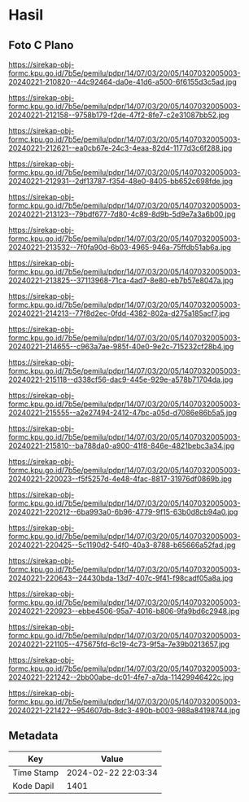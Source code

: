 # Hasil

## Foto C Plano

https://sirekap-obj-formc.kpu.go.id/7b5e/pemilu/pdpr/14/07/03/20/05/1407032005003-20240221-210820--44c92464-da0e-41d6-a500-6f6155d3c5ad.jpg

https://sirekap-obj-formc.kpu.go.id/7b5e/pemilu/pdpr/14/07/03/20/05/1407032005003-20240221-212158--9758b179-f2de-47f2-8fe7-c2e31087bb52.jpg

https://sirekap-obj-formc.kpu.go.id/7b5e/pemilu/pdpr/14/07/03/20/05/1407032005003-20240221-212621--ea0cb67e-24c3-4eaa-82d4-1177d3c6f288.jpg

https://sirekap-obj-formc.kpu.go.id/7b5e/pemilu/pdpr/14/07/03/20/05/1407032005003-20240221-212931--2df13787-f354-48e0-8405-bb652c698fde.jpg

https://sirekap-obj-formc.kpu.go.id/7b5e/pemilu/pdpr/14/07/03/20/05/1407032005003-20240221-213123--79bdf677-7d80-4c89-8d9b-5d9e7a3a6b00.jpg

https://sirekap-obj-formc.kpu.go.id/7b5e/pemilu/pdpr/14/07/03/20/05/1407032005003-20240221-213532--7f0fa90d-6b03-4965-946a-75ffdb51ab6a.jpg

https://sirekap-obj-formc.kpu.go.id/7b5e/pemilu/pdpr/14/07/03/20/05/1407032005003-20240221-213825--37113968-71ca-4ad7-8e80-eb7b57e8047a.jpg

https://sirekap-obj-formc.kpu.go.id/7b5e/pemilu/pdpr/14/07/03/20/05/1407032005003-20240221-214213--77f8d2ec-0fdd-4382-802a-d275a185acf7.jpg

https://sirekap-obj-formc.kpu.go.id/7b5e/pemilu/pdpr/14/07/03/20/05/1407032005003-20240221-214655--c963a7ae-985f-40e0-9e2c-715232cf28b4.jpg

https://sirekap-obj-formc.kpu.go.id/7b5e/pemilu/pdpr/14/07/03/20/05/1407032005003-20240221-215118--d338cf56-dac9-445e-929e-a578b71704da.jpg

https://sirekap-obj-formc.kpu.go.id/7b5e/pemilu/pdpr/14/07/03/20/05/1407032005003-20240221-215555--a2e27494-2412-47bc-a05d-d7086e86b5a5.jpg

https://sirekap-obj-formc.kpu.go.id/7b5e/pemilu/pdpr/14/07/03/20/05/1407032005003-20240221-215810--ba788da0-a900-41f8-846e-4821bebc3a34.jpg

https://sirekap-obj-formc.kpu.go.id/7b5e/pemilu/pdpr/14/07/03/20/05/1407032005003-20240221-220023--f5f5257d-4e48-4fac-8817-31976df0869b.jpg

https://sirekap-obj-formc.kpu.go.id/7b5e/pemilu/pdpr/14/07/03/20/05/1407032005003-20240221-220212--6ba993a0-6b96-4779-9f15-63b0d8cb94a0.jpg

https://sirekap-obj-formc.kpu.go.id/7b5e/pemilu/pdpr/14/07/03/20/05/1407032005003-20240221-220425--5c1190d2-54f0-40a3-8788-b65666a52fad.jpg

https://sirekap-obj-formc.kpu.go.id/7b5e/pemilu/pdpr/14/07/03/20/05/1407032005003-20240221-220643--24430bda-13d7-407c-9f41-f98cadf05a8a.jpg

https://sirekap-obj-formc.kpu.go.id/7b5e/pemilu/pdpr/14/07/03/20/05/1407032005003-20240221-220923--ebbe4506-95a7-4016-b806-9fa9bd6c2948.jpg

https://sirekap-obj-formc.kpu.go.id/7b5e/pemilu/pdpr/14/07/03/20/05/1407032005003-20240221-221105--475675fd-6c19-4c73-9f5a-7e39b0213657.jpg

https://sirekap-obj-formc.kpu.go.id/7b5e/pemilu/pdpr/14/07/03/20/05/1407032005003-20240221-221242--2bb00abe-dc01-4fe7-a7da-11429946422c.jpg

https://sirekap-obj-formc.kpu.go.id/7b5e/pemilu/pdpr/14/07/03/20/05/1407032005003-20240221-221422--954607db-8dc3-490b-b003-988a84198744.jpg


## Metadata

| Key        | Value               |
| ---------- | ------------------- |
| Time Stamp | 2024-02-22 22:03:34 |
| Kode Dapil | 1401                |



